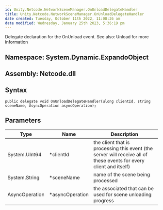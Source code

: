 ```yaml
---
id: Unity.Netcode.NetworkSceneManager.OnUnloadDelegateHandler
title: Unity.Netcode.NetworkSceneManager.OnUnloadDelegateHandler
date created: Tuesday, October 11th 2022, 11:08:26 am
date modified: Wednesday, January 25th 2023, 5:36:19 pm
---
```


<div class="markdown level0 summary">

Delegate declaration for the OnUnload event.
See also:
Unload for more information

</div>

<div class="markdown level0 conceptual">

</div>

## **Namespace**: System.Dynamic.ExpandoObject

## **Assembly**: Netcode.dll

## Syntax

``` lang-csharp
public delegate void OnUnloadDelegateHandler(ulong clientId, string sceneName, AsyncOperation asyncOperation);
```

## Parameters

| Type           | Name             | Description                                                                                                        |
|----------------|------------------|--------------------------------------------------------------------------------------------------------------------|
| System.UInt64  | \*clientId       | the client that is processing this event (the server will receive all of these events for every client and itself) |
| System.String  | \*sceneName      | name of the scene being processed                                                                                  |
| AsyncOperation | \*asyncOperation | the associated that can be used for scene unloading progress                                                       |
